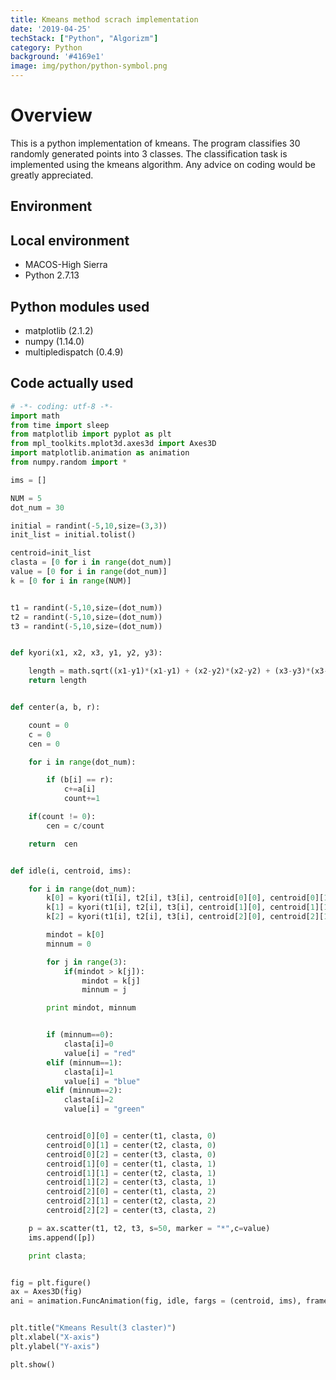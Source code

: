```yaml
---
title: Kmeans method scrach implementation
date: '2019-04-25'
techStack: ["Python", "Algorizm"]
category: Python
background: '#4169e1'
image: img/python/python-symbol.png
---
```


# Overview

This is a python implementation of kmeans.
The program classifies 30 randomly generated points into 3 classes.
The classification task is implemented using the kmeans algorithm.
Any advice on coding would be greatly appreciated.

## Environment

## Local environment

-   MACOS-High Sierra
-   Python 2.7.13

## Python modules used

-   matplotlib (2.1.2)
-   numpy (1.14.0)
-   multipledispatch (0.4.9)

## Code actually used

```py
# -*- coding: utf-8 -*-
import math
from time import sleep
from matplotlib import pyplot as plt
from mpl_toolkits.mplot3d.axes3d import Axes3D
import matplotlib.animation as animation
from numpy.random import *

ims = []

NUM = 5
dot_num = 30

initial = randint(-5,10,size=(3,3))
init_list = initial.tolist()

centroid=init_list
clasta = [0 for i in range(dot_num)]
value = [0 for i in range(dot_num)]
k = [0 for i in range(NUM)]


t1 = randint(-5,10,size=(dot_num))
t2 = randint(-5,10,size=(dot_num))
t3 = randint(-5,10,size=(dot_num))


def kyori(x1, x2, x3, y1, y2, y3):

    length = math.sqrt((x1-y1)*(x1-y1) + (x2-y2)*(x2-y2) + (x3-y3)*(x3-y3))
    return length


def center(a, b, r):

    count = 0
    c = 0
    cen = 0

    for i in range(dot_num):

        if (b[i] == r):
            c+=a[i]
            count+=1

    if(count != 0):
        cen = c/count

    return  cen


def idle(i, centroid, ims):

    for i in range(dot_num):
        k[0] = kyori(t1[i], t2[i], t3[i], centroid[0][0], centroid[0][1], centroid[0][2])
        k[1] = kyori(t1[i], t2[i], t3[i], centroid[1][0], centroid[1][1], centroid[1][2])
        k[2] = kyori(t1[i], t2[i], t3[i], centroid[2][0], centroid[2][1], centroid[2][2])

        mindot = k[0]
        minnum = 0

        for j in range(3):
            if(mindot > k[j]):
                mindot = k[j]
                minnum = j

        print mindot, minnum


        if (minnum==0):
            clasta[i]=0
            value[i] = "red"
        elif (minnum==1):
            clasta[i]=1
            value[i] = "blue"
        elif (minnum==2):
            clasta[i]=2
            value[i] = "green"


        centroid[0][0] = center(t1, clasta, 0)
        centroid[0][1] = center(t2, clasta, 0)
        centroid[0][2] = center(t3, clasta, 0)
        centroid[1][0] = center(t1, clasta, 1)
        centroid[1][1] = center(t2, clasta, 1)
        centroid[1][2] = center(t3, clasta, 1)
        centroid[2][0] = center(t1, clasta, 2)
        centroid[2][1] = center(t2, clasta, 2)
        centroid[2][2] = center(t3, clasta, 2)

    p = ax.scatter(t1, t2, t3, s=50, marker = "*",c=value)
    ims.append([p])

    print clasta;


fig = plt.figure()
ax = Axes3D(fig)
ani = animation.FuncAnimation(fig, idle, fargs = (centroid, ims), frames = 10, interval = 500)


plt.title("Kmeans Result(3 claster)")
plt.xlabel("X-axis")
plt.ylabel("Y-axis")

plt.show()
```
